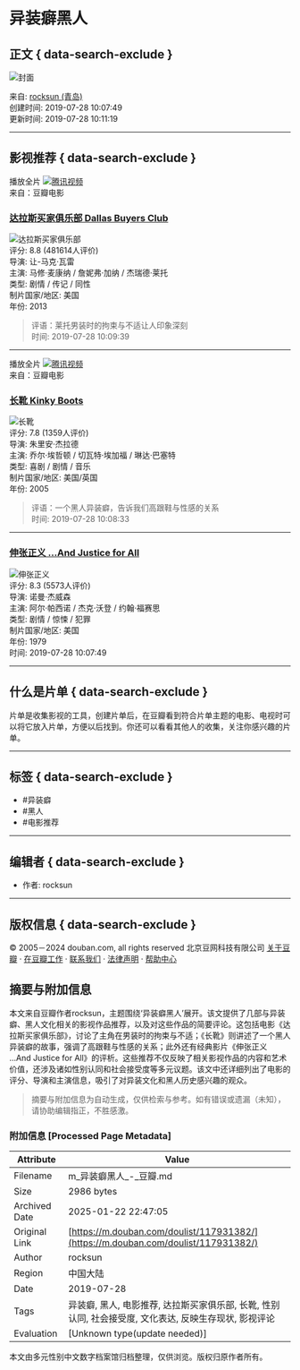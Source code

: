 # 异装癖黑人

## 正文 { data-search-exclude }


![封面](https://img1.doubanio.com/dae/merged_cover/img_handler/doulist_cover/round_rec/117931382-20190728101119)

来自: [rocksun (青岛)](https://www.douban.com/people/rocksun/)  
创建时间: 2019-07-28 10:07:49  
更新时间: 2019-07-28 10:11:19  

---

## 影视推荐 { data-search-exclude }

播放全片 [![腾讯视频](https://img3.doubanio.com/cuphead/movie-static/pics/video-qq.png)](douban://douban.com/goToWXMiniProgram?path=preload_play/play/index?cid=rp2fmb4gr8wcth6&type=0&id=gh_fce17bb0518f&ptag=douban)  
来自：豆瓣电影

### [达拉斯买家俱乐部 Dallas Buyers Club](https://movie.douban.com/subject/1793929/)  
![达拉斯买家俱乐部](https://img1.doubanio.com/view/photo/s_ratio_poster/public/p2166160837.webp)  
评分: 8.8 (481614人评价)  
导演: 让-马克·瓦雷  
主演: 马修·麦康纳 / 詹妮弗·加纳 / 杰瑞德·莱托  
类型: 剧情 / 传记 / 同性  
制片国家/地区: 美国  
年份: 2013  
> 评语：莱托男装时的拘束与不适让人印象深刻  
时间: 2019-07-28 10:09:39  

---

播放全片 [![腾讯视频](https://img3.doubanio.com/cuphead/movie-static/pics/video-qq.png)](douban://douban.com/goToWXMiniProgram?path=preload_play/play/index?cid=fp84qt35yd4el4u&type=0&id=gh_fce17bb0518f&ptag=douban)  
来自：豆瓣电影

### [长靴 Kinky Boots](https://movie.douban.com/subject/1476854/)  
![长靴](https://img1.doubanio.com/view/photo/s_ratio_poster/public/p1560137408.webp)  
评分: 7.8 (1359人评价)  
导演: 朱里安·杰拉德  
主演: 乔尔·埃哲顿 / 切瓦特·埃加福 / 琳达·巴塞特  
类型: 喜剧 / 剧情 / 音乐  
制片国家/地区: 美国/英国  
年份: 2005  
> 评语：一个黑人异装癖，告诉我们高跟鞋与性感的关系  
时间: 2019-07-28 10:08:33  

---

### [伸张正义 ...And Justice for All](https://movie.douban.com/subject/1292996/)  
![伸张正义](https://img9.doubanio.com/view/photo/s_ratio_poster/public/p2155091605.webp)  
评分: 8.3 (5573人评价)  
导演: 诺曼·杰威森  
主演: 阿尔·帕西诺 / 杰克·沃登 / 约翰·福赛思  
类型: 剧情 / 惊悚 / 犯罪  
制片国家/地区: 美国  
年份: 1979  
时间: 2019-07-28 10:07:49  

---

## 什么是片单 { data-search-exclude }
片单是收集影视的工具，创建片单后，在豆瓣看到符合片单主题的电影、电视时可以将它放入片单，方便以后找到。你还可以看看其他人的收集，关注你感兴趣的片单。

---

## 标签 { data-search-exclude }
- #异装癖
- #黑人
- #电影推荐

---

## 编辑者 { data-search-exclude }
- 作者: rocksun

---

## 版权信息 { data-search-exclude }
© 2005－2024 douban.com, all rights reserved 北京豆网科技有限公司 [关于豆瓣](https://www.douban.com/about) · [在豆瓣工作](https://www.douban.com/jobs) · [联系我们](https://www.douban.com/about?topic=contactus) · [法律声明](https://www.douban.com/about/legal) · [帮助中心](https://help.douban.com/?app=main)
<!-- tcd_original_link https://m.douban.com/doulist/117931382/ -->


## 摘要与附加信息

<!-- tcd_abstract -->
本文来自豆瓣作者rocksun，主题围绕‘异装癖黑人’展开。该文提供了几部与异装癖、黑人文化相关的影视作品推荐，以及对这些作品的简要评论。这包括电影《达拉斯买家俱乐部》，讨论了主角在男装时的拘束与不适；《长靴》则讲述了一个黑人异装癖的故事，强调了高跟鞋与性感的关系；此外还有经典影片《伸张正义 ...And Justice for All》的评析。这些推荐不仅反映了相关影视作品的内容和艺术价值，还涉及诸如性别认同和社会接受度等多元议题。该文中还详细列出了电影的评分、导演和主演信息，吸引了对异装文化和黑人历史感兴趣的观众。
<!-- tcd_abstract_end -->

> 摘要与附加信息为自动生成，仅供检索与参考。如有错误或遗漏（未知），请协助编辑指正，不胜感激。

### 附加信息 [Processed Page Metadata]

| Attribute       | Value                                  |
|-----------------|----------------------------------------|
| Filename        | m_异装癖黑人_-_豆瓣.md                             |
| Size            | 2986 bytes                           |
| Archived Date   | 2025-01-22 22:47:05                             |
| Original Link   | [https://m.douban.com/doulist/117931382/](https://m.douban.com/doulist/117931382/)                       |
| Author          | rocksun                               |
| Region          | 中国大陆                               |
| Date            | 2019-07-28                                 |
| Tags            | 异装癖, 黑人, 电影推荐, 达拉斯买家俱乐部, 长靴, 性别认同, 社会接受度, 文化表达, 反映生存现状, 影视评论                                 |
| Evaluation            | [Unknown type(update needed)]                                 |
<!-- tcd_table_end -->

本文由多元性别中文数字档案馆归档整理，仅供浏览。版权归原作者所有。
